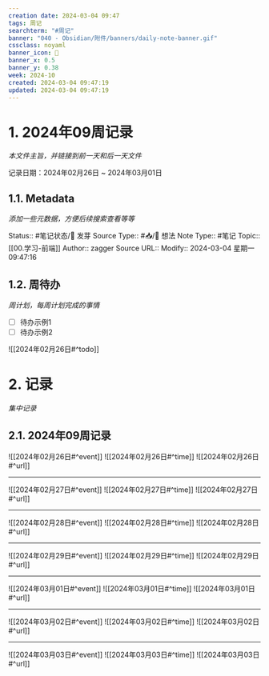 ```yaml
---
creation date: 2024-03-04 09:47
tags: 周记
searchterm: "#周记"
banner: "040 - Obsidian/附件/banners/daily-note-banner.gif"
cssclass: noyaml
banner_icon: 💌
banner_x: 0.5
banner_y: 0.38
week: 2024-10
created: 2024-03-04 09:47:19
updated: 2024-03-04 09:47:19
---
```


# 1. 2024年09周记录

_本文件主旨，并链接到前一天和后一天文件_

记录日期：2024年02月26日 ~ 2024年03月01日

## 1.1. Metadata

_添加一些元数据，方便后续搜索查看等等_

Status:: #笔记状态/🌱 发芽
Source Type:: #📥/💭 想法 
Note Type:: #笔记
Topic:: [[00.学习-前端]]
Author:: zagger
Source URL::
Modify:: 2024-03-04 星期一 09:47:16

## 1.2. 周待办

_周计划，每周计划完成的事情_

- [ ] 待办示例1
- [ ] 待办示例2

![[2024年02月26日#^todo]] 

# 2. 记录

_集中记录_

## 2.1. 2024年09周记录
![[2024年02月26日#^event]] 
![[2024年02月26日#^time]] 
![[2024年02月26日#^url]] 

---

![[2024年02月27日#^event]] 
![[2024年02月27日#^time]] 
![[2024年02月27日#^url]] 

---

![[2024年02月28日#^event]] 
![[2024年02月28日#^time]] 
![[2024年02月28日#^url]] 

---

![[2024年02月29日#^event]] 
![[2024年02月29日#^time]] 
![[2024年02月29日#^url]] 

---

![[2024年03月01日#^event]] 
![[2024年03月01日#^time]] 
![[2024年03月01日#^url]] 

---

![[2024年03月02日#^event]] 
![[2024年03月02日#^time]] 
![[2024年03月02日#^url]] 

---

![[2024年03月03日#^event]] 
![[2024年03月03日#^time]] 
![[2024年03月03日#^url]] 

